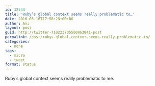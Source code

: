 ```yaml
---
id: 12544
title: 'Ruby’s global context seems really problematic to…'
date: 2016-03-16T17:58:28+00:00
author: Avi
layout: post
guid: http://twitter-710223735500963841-post
permalink: /post/rubys-global-context-seems-really-problematic-to/
categories:
  - none
tags:
  - micro
  - tweet
format: status
---
```

Ruby’s global context seems really problematic to me.